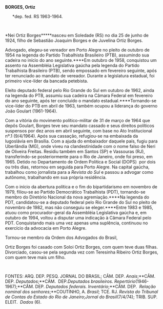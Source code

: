 **BORGES, Ortiz**

      \*dep. fed. RS 1963-1964.

 

*Nei Ortiz Borges*****nasceu em Soledade (RS) no dia 25 de junho de
1924, filho de Sebas­tião Joaquim Borges e de Juvelina Ortiz Bor­ges.

Advogado, elegeu-se vereador em Porto Alegre no pleito de outubro de
1954 na legenda do Partido Trabalhista Brasileiro (PTB), assumindo sua
cadeira no início do ano seguinte.****Em outubro de 1958, conquistou um
assento na As­sembléia Legislativa gaúcha pela legenda do Par­tido
Trabalhista Brasileiro (PTB), sendo empossado em fevereiro seguinte,
após ter renunciado ao mandato de vereador. Durante a legislatura
estadual, foi primeiro vice-líder da bancada petebista.

Eleito deputado federal pelo Rio Grande do Sul em outubro de 1962, ainda
na legenda do PTB, assumiu sua cadeira na Câmara Federal em fevereiro do
ano seguinte, após ter concluído o mandato estadual.****Tornando-se
vice-lí­der do PTB em abril de 1963, também ocupou a liderança do
governo João Goulart (1961-1964).

Com a vitória do movimento político-mili­tar de 31 de março de 1964 que
depôs Goulart, Borges teve seu mandato cas­sado e seus direitos
políticos suspensos por dez anos em abril seguinte, com base no Ato
Institucional nº.1 (9/4/1964). Após sua cassação, refugiou-se na
embaixada da Iugoslávia em Brasília. Com a ajuda do embaixador daquele
país, fugiu para Uberlândia (MG), onde viveu na clandestinidade com o
nome falso de Neri de Oliveira Freitas. Residiu também em Santos (SP) e
Vassouras (RJ), transferindo-se posteriormente para o Rio de Janeiro,
onde foi preso, em 1965. Detido no Departamento de Ordem Política e
Social (DOPS)  por dois ou três dias, retornou em seguida para Porto
Alegre. Na capital gaúcha, trabalhou como jornalista para a *Revista do
Sul* e passou a advogar como autônomo, trabalhando em sua própria
residência.

Com o início da abertura política e o fim do bipartidarismo em novembro
de 1979, filiou-se ao Partido Democrático Trabalhista (PDT), tornando-se
membro do Diretório Nacional da nova agremiação.****Na legenda do PDT,
candidatou-se a deputado federal pelo Rio Grande do Sul no pleito de
novembro de 1982, mas não conseguiu se eleger.****Entre 1983 e 1985,
atuou como procurador-geral da Assembléia Legislativa gaúcha e, em
outubro de 1994, voltou a disputar uma indicação à Câmara Federal pelo
PDT. Conquistando mais uma vez apenas uma suplência, continuou no
exercício da advocacia em Porto Alegre.

Tornou-se membro da Ordem dos Advogados do Bra­sil,

Ortiz Borges foi casado com Soloi Ortiz Bor­ges, com quem teve duas
filhas. Divorciado, casou-se pela segunda vez com Teresinha Ribeiro
Ortiz Borges, com quem teve mais um filho.

 

FONTES: ARQ. DEP. PESQ. JORNAL DO BRASIL; CÂM. DEP. *Anais*;**CÂM.  DEP.
*De*­*putados*;**CÂM.  DEP.*Deputados brasileiros.*
*Repertório*(1946-1967);**CÂM. DEP. *Deputados federais.
In*­*ventário*;**CÂM. DEP.  *Relação nominal dos* *senhores*;**COUTINHO,
A. *Brasil*; TCE. RJ. *Revista do Tribunal de Contas do Estado do Rio de
Janeiro*;*Jornal do* *Brasil*(7/4/74); TRIB. SUP. ELEIT.  *Dados* (6).

 

 
